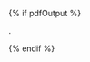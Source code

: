 {% if pdfOutput %}
<!--hack for PDF output, prevents PDF build crash after indented paragraphs-->
<p class="pdfEndOfBlockHack">.</p>
{% endif %}